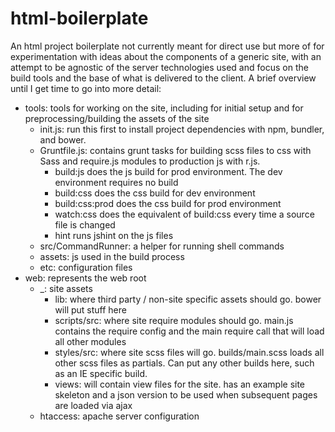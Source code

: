 html-boilerplate
================

An html project boilerplate not currently meant for direct use but more of for experimentation with ideas about the components of a generic site, with an attempt to be agnostic of the server technologies used and focus on the build tools and the base of what is delivered to the client.  A brief overview until I get time to go into more detail:

- tools: tools for working on the site, including for initial setup and for preprocessing/building the assets of the site
	- init.js: run this first to install project dependencies with npm, bundler, and bower.
	- Gruntfile.js: contains grunt tasks for building scss files to css with Sass and require.js modules to production js with r.js.
		- build:js does the js build for prod environment.  The dev environment requires no build
		- build:css does the css build for dev environment
		- build:css:prod does the css build for prod environment
		- watch:css does the equivalent of build:css every time a source file is changed
		- hint runs jshint on the js files
	- src/CommandRunner: a helper for running shell commands
	- assets: js used in the build process
	- etc: configuration files
- web: represents the web root
	- _: site assets
		- lib: where third party / non-site specific assets should go.  bower will put stuff here
		- scripts/src: where site require modules should go.  main.js contains the require config and the main require call that will load all other modules
		- styles/src: where site scss files will go.  builds/main.scss loads all other scss files as partials.  Can put any other builds here, such as an IE specific build.
		- views: will contain view files for the site.  has an example site skeleton and a json version to be used when subsequent pages are loaded via ajax
	- htaccess: apache server configuration

